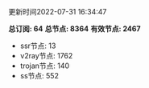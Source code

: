 更新时间2022-07-31 16:34:47

**总订阅: 64**
**总节点: 8364**
**有效节点: 2467**
- ssr节点: 13
- v2ray节点: 1762
- trojan节点: 140
- ss节点: 552
